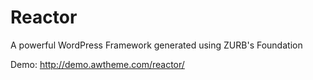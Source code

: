 Reactor
=======

A powerful WordPress Framework generated using ZURB's Foundation

Demo: http://demo.awtheme.com/reactor/